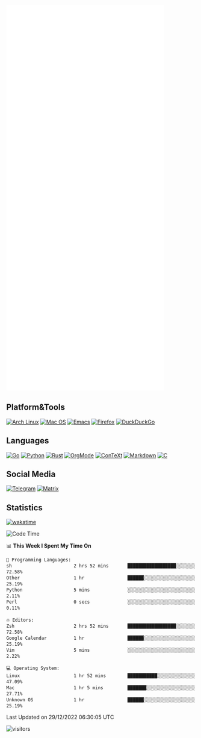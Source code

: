 ![Metrics](https://github.com/SteamedFish/SteamedFish/blob/master/github-metrics.svg)

## Platform&Tools

[![Arch Linux](https://img.shields.io/badge/ArchLinux-1793D1?logo=arch-linux&logoColor=fff&style=flat-square)](https://archlinux.org/)
[![Mac OS](https://img.shields.io/badge/MacOS-000000?style=flat-square&logo=macos&logoColor=F0F0F0)](https://www.apple.com/macos/)
[![Emacs](https://img.shields.io/badge/Emacs-%237F5AB6.svg?&style=flat-square&logo=gnu-emacs&logoColor=white)](https://www.gnu.org/software/emacs/)
[![Firefox](https://img.shields.io/badge/Firefox-FF7139?style=flat-square&logo=Firefox-Browser&logoColor=white)](https://firefox.com/)
[![DuckDuckGo](https://img.shields.io/badge/DuckDuckGo-DE5833?style=flat-square&logo=DuckDuckGo&logoColor=white)](https://duckduckgo.com/)

## Languages

[![Go](https://img.shields.io/badge/Golang-%2300ADD8.svg?style=flat-square&logo=go&logoColor=white)](https://golang.org/)
[![Python](https://img.shields.io/badge/Python-3670A0?style=flat-square&logo=python&logoColor=ffdd54)](https://www.python.org/)
[![Rust](https://img.shields.io/badge/Rust-%23000000.svg?style=flat-square&logo=rust&logoColor=white)](https://www.rust-lang.org/)
[![OrgMode](https://img.shields.io/badge/OrgMode-%23000000.svg?style=flat-square&logo=org&logoColor=white)](https://orgmode.org/)
[![ConTeXt](https://img.shields.io/badge/ConTeXt-%23008080.svg?style=flat-square&logo=latex&logoColor=white)](https://contextgarden.net/)
[![Markdown](https://img.shields.io/badge/MarkDown-%23000000.svg?style=flat-square&logo=markdown&logoColor=white)](https://daringfireball.net/projects/markdown/)
[![C](https://img.shields.io/badge/C-%2300599C.svg?style=flat-square&logo=c&logoColor=white)](https://www.iso.org/standard/74528.html)

## Social Media
[![Telegram](https://img.shields.io/badge/SteamedFish-2CA5E0?style=social&logo=telegram&logoColor=white)](https://t.me/SteamedFish)
[![Matrix](https://img.shields.io/badge/SteamedFish-2CA5E0?style=social&logo=matrix&logoColor=black)](https://matrix.to/#/@i:steamedfish.org)

## Statistics
[![wakatime](https://wakatime.com/badge/user/168280d6-fcf2-4b4f-ad3a-dc4612f35b38.svg)](https://wakatime.com/@168280d6-fcf2-4b4f-ad3a-dc4612f35b38)

<!--START_SECTION:waka-->
![Code Time](http://img.shields.io/badge/Code%20Time-2%2C237%20hrs%2021%20mins-blue)

📊 **This Week I Spent My Time On** 

```text
💬 Programming Languages: 
sh                       2 hrs 52 mins       ██████████████████░░░░░░░   72.58% 
Other                    1 hr                ██████░░░░░░░░░░░░░░░░░░░   25.19% 
Python                   5 mins              ░░░░░░░░░░░░░░░░░░░░░░░░░   2.11% 
Perl                     0 secs              ░░░░░░░░░░░░░░░░░░░░░░░░░   0.11%

🔥 Editors: 
Zsh                      2 hrs 52 mins       ██████████████████░░░░░░░   72.58% 
Google Calendar          1 hr                ██████░░░░░░░░░░░░░░░░░░░   25.19% 
Vim                      5 mins              ░░░░░░░░░░░░░░░░░░░░░░░░░   2.22%

💻 Operating System: 
Linux                    1 hr 52 mins        ███████████░░░░░░░░░░░░░░   47.09% 
Mac                      1 hr 5 mins         ███████░░░░░░░░░░░░░░░░░░   27.71% 
Unknown OS               1 hr                ██████░░░░░░░░░░░░░░░░░░░   25.19%

```


 Last Updated on 29/12/2022 06:30:05 UTC
<!--END_SECTION:waka-->

![visitors](https://visitor-badge.laobi.icu/badge?page_id=SteamedFish.SteamedFish)
